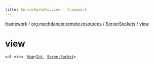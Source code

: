```yaml
---
title: ServerSockets.view - framework
---
```


[framework](../../index.html) / [org.mechdancer.remote.resources](../index.html) / [ServerSockets](index.html) / [view](./view.html)

# view

`val view: `[`Map`](https://kotlinlang.org/api/latest/jvm/stdlib/kotlin.collections/-map/index.html)`<`[`Int`](https://kotlinlang.org/api/latest/jvm/stdlib/kotlin/-int/index.html)`, `[`ServerSocket`](https://docs.oracle.com/javase/6/docs/api/java/net/ServerSocket.html)`>`